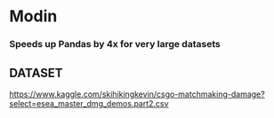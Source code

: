 # Modin
### Speeds up Pandas by 4x for very large datasets

## DATASET
https://www.kaggle.com/skihikingkevin/csgo-matchmaking-damage?select=esea_master_dmg_demos.part2.csv
